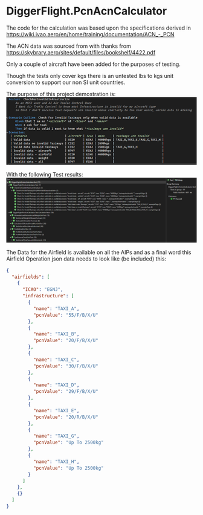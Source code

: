 # DiggerFlight.PcnAcnCalculator

The code for the calculation was based upon the specifications derived in https://wiki.ivao.aero/en/home/training/documentation/ACN_-_PCN

The ACN data was sourced from with thanks from https://skybrary.aero/sites/default/files/bookshelf/4422.pdf

Only a couple of aircraft have been added for the purposes of testing.

Though the tests only cover kgs there is an untested lbs to kgs unit conversion to support our non SI unit countries.

The purpose of this project demostration is:
![Features](FeatureFile.PNG)

With the following Test results:
![Test Results](TestResults.PNG)

The Data for the Airfield is available on all the AIPs and as a final word this Airfield Operation json data needs to look like (be included) this:
```json
{
  "airfields": [
    {
      "ICAO": "EGNJ",
      "infrastructure": [
        {
          "name": "TAXI_A",
          "pcnValue": "55/F/B/X/U"
        },
        {
          "name": "TAXI_B",
          "pcnValue": "20/F/B/X/U"
        },
        {
          "name": "TAXI_C",
          "pcnValue": "30/F/B/X/U"
        },
        {
          "name": "TAXI_D",
          "pcnValue": "29/F/B/X/U"
        },
        {
          "name": "TAXI_E",
          "pcnValue": "20/R/B/X/U"
        },
        {
          "name": "TAXI_G",
          "pcnValue": "Up To 2500kg"
        },
        {
          "name": "TAXI_H",
          "pcnValue": "Up To 2500kg"
        }
      ]
    },
    {}
  ]
}
```
